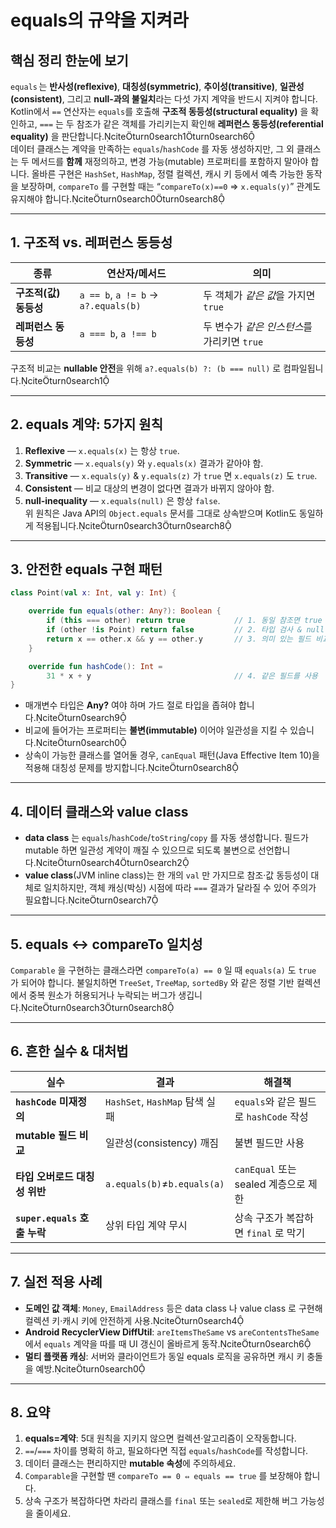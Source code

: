 # equals의 규약을 지켜라

## 핵심 정리 한눈에 보기

`equals` 는 **반사성(reflexive)**, **대칭성(symmetric)**, **추이성(transitive)**, **일관성(consistent)**, 그리고 **null‑과의 불일치**라는 다섯 가지 계약을 반드시 지켜야 합니다. Kotlin에서 `==` 연산자는 `equals`를 호출해 **구조적 동등성(structural equality)** 을 확인하고, `===` 는 두 참조가 같은 객체를 가리키는지 확인해 **레퍼런스 동등성(referential equality)** 을 판단합니다.citeturn0search1turn0search6  
데이터 클래스는 계약을 만족하는 `equals`/`hashCode` 를 자동 생성하지만, 그 외 클래스는 두 메서드를 **함께** 재정의하고, 변경 가능(mutable) 프로퍼티를 포함하지 말아야 합니다. 올바른 구현은 `HashSet`, `HashMap`, 정렬 컬렉션, 캐시 키 등에서 예측 가능한 동작을 보장하며, `compareTo` 를 구현할 때는 “`compareTo(x)==0` ⇒ `x.equals(y)`” 관계도 유지해야 합니다.citeturn0search0turn0search8

---

## 1. 구조적 vs. 레퍼런스 동등성

| 종류                  | 연산자/메서드                       | 의미                                        |
| --------------------- | ----------------------------------- | ------------------------------------------- |
| **구조적(값) 동등성** | `a == b`, `a != b` → `a?.equals(b)` | 두 객체가 *같은 값*을 가지면 `true`         |
| **레퍼런스 동등성**   | `a === b`, `a !== b`                | 두 변수가 *같은 인스턴스*를 가리키면 `true` |

구조적 비교는 **nullable 안전**을 위해 `a?.equals(b) ?: (b === null)` 로 컴파일됩니다.citeturn0search1

---

## 2. equals 계약: 5가지 원칙

1. **Reflexive** — `x.equals(x)` 는 항상 `true`.
2. **Symmetric** — `x.equals(y)` 와 `y.equals(x)` 결과가 같아야 함.
3. **Transitive** — `x.equals(y)` & `y.equals(z)` 가 `true` 면 `x.equals(z)` 도 `true`.
4. **Consistent** — 비교 대상의 변경이 없다면 결과가 바뀌지 않아야 함.
5. **null‑inequality** — `x.equals(null)` 은 항상 `false`.  
   위 원칙은 Java API의 `Object.equals` 문서를 그대로 상속받으며 Kotlin도 동일하게 적용됩니다.citeturn0search3turn0search8

---

## 3. 안전한 equals 구현 패턴

```kotlin
class Point(val x: Int, val y: Int) {

    override fun equals(other: Any?): Boolean {
        if (this === other) return true           // 1. 동일 참조면 true
        if (other !is Point) return false         // 2. 타입 검사 & null 처리
        return x == other.x && y == other.y       // 3. 의미 있는 필드 비교
    }

    override fun hashCode(): Int =
        31 * x + y                                // 4. 같은 필드를 사용
}
```

- 매개변수 타입은 **Any?** 여야 하며 가드 절로 타입을 좁혀야 합니다.citeturn0search9
- 비교에 들어가는 프로퍼티는 **불변(immutable)** 이어야 일관성을 지킬 수 있습니다.citeturn0search0
- 상속이 가능한 클래스를 열어둘 경우, `canEqual` 패턴(Java Effective Item 10)을 적용해 대칭성 문제를 방지합니다.citeturn0search8

---

## 4. 데이터 클래스와 value class

- **data class** 는 `equals`/`hashCode`/`toString`/`copy` 를 자동 생성합니다. 필드가 mutable 하면 일관성 계약이 깨질 수 있으므로 되도록 불변으로 선언합니다.citeturn0search4turn0search2
- **value class**(JVM inline class)는 한 개의 `val` 만 가지므로 참조·값 동등성이 대체로 일치하지만, 객체 캐싱(박싱) 시점에 따라 `===` 결과가 달라질 수 있어 주의가 필요합니다.citeturn0search7

---

## 5. equals ↔ compareTo 일치성

`Comparable` 을 구현하는 클래스라면 `compareTo(a) == 0` 일 때 `equals(a)` 도 `true` 가 되어야 합니다. 불일치하면 `TreeSet`, `TreeMap`, `sortedBy` 와 같은 정렬 기반 컬렉션에서 중복 원소가 허용되거나 누락되는 버그가 생깁니다.citeturn0search3turn0search8

---

## 6. 흔한 실수 & 대처법

| 실수                          | 결과                           | 해결책                                 |
| ----------------------------- | ------------------------------ | -------------------------------------- |
| **`hashCode` 미재정의**       | `HashSet`, `HashMap` 탐색 실패 | `equals`와 같은 필드로 `hashCode` 작성 |
| **mutable 필드 비교**         | 일관성(consistency) 깨짐       | 불변 필드만 사용                       |
| **타입 오버로드 대칭성 위반** | `a.equals(b)`≠`b.equals(a)`    | `canEqual` 또는 sealed 계층으로 제한   |
| **`super.equals` 호출 누락**  | 상위 타입 계약 무시            | 상속 구조가 복잡하면 `final` 로 막기   |

---

## 7. 실전 적용 사례

- **도메인 값 객체**: `Money`, `EmailAddress` 등은 data class 나 value class 로 구현해 컬렉션 키·캐시 키에 안전하게 사용.citeturn0search4
- **Android RecyclerView DiffUtil**: `areItemsTheSame` vs `areContentsTheSame` 에서 `equals` 계약을 따를 때 UI 갱신이 올바르게 동작.citeturn0search6
- **멀티 플랫폼 캐싱**: 서버와 클라이언트가 동일 equals 로직을 공유하면 캐시 키 충돌을 예방.citeturn0search0

---

## 8. 요약

1. **equals=계약**: 5대 원칙을 지키지 않으면 컬렉션·알고리즘이 오작동합니다.
2. `==`/`===` 차이를 명확히 하고, 필요하다면 직접 `equals`/`hashCode`를 작성합니다.
3. 데이터 클래스는 편리하지만 **mutable 속성**에 주의하세요.
4. `Comparable`을 구현할 땐 `compareTo == 0 ⇔ equals == true` 를 보장해야 합니다.
5. 상속 구조가 복잡하다면 차라리 클래스를 `final` 또는 `sealed`로 제한해 버그 가능성을 줄이세요.
